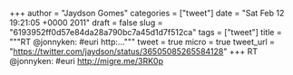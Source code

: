 
+++
author = "Jaydson Gomes"
categories = ["tweet"]
date = "Sat Feb 12 19:21:05 +0000 2011"
draft = false
slug = "6193952ff0d57e84da28a790bc7a45d1d7f512ca"
tags = ["tweet"]
title = """RT @jonnyken: #euri http:..."""
tweet = true
micro = true
tweet_url = "https://twitter.com/jaydson/status/36505085265584128"
+++
RT @jonnyken: #euri http://migre.me/3RK0p
